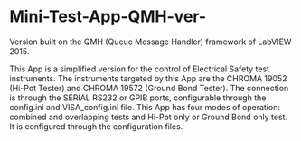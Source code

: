 # Mini-Test-App-QMH-ver-
Version built on the QMH (Queue Message Handler) framework of LabVIEW 2015.

This App is a simplified version for the control of Electrical Safety test instruments.
The instruments targeted by this App are the CHROMA 19052 (Hi-Pot Tester) and CHROMA 19572 (Ground Bond Tester).
The connection is through the SERIAL RS232 or GPIB ports, configurable through the config.ini and VISA_config.ini file.
This App has four modes of operation: combined and overlapping tests and Hi-Pot only or Ground Bond only test. It is configured through the configuration files.
